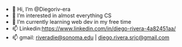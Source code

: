 - 👋 Hi, I’m @Diegoriv-era
- 👀 I’m interested in almost everything CS
- 🌱 I’m currently learning web dev in my free time
- 📫  Linkedin:https://www.linkedin.com/in/diego-rivera-4a82451aa/
- 📫  gmail: riveradie@sonoma.edu  |  diego.rivera.srjc@gmail.com

<!---
Diegoriv-era/Diegoriv-era is a ✨ special ✨ repository because its `README.md` (this file) appears on your GitHub profile.
You can click the Preview link to take a look at your changes.
--->
